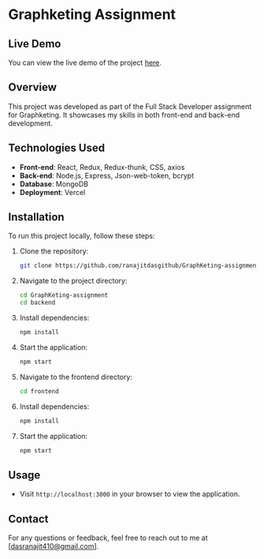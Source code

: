 # Graphketing Assignment

## Live Demo
You can view the live demo of the project [here](https://graph-keting-assignment-32a5e9bx2-ranajitdasgithubs-projects.vercel.app/).

## Overview
This project was developed as part of the Full Stack Developer assignment for Graphketing. It showcases my skills in both front-end and back-end development.



## Technologies Used
- **Front-end**: React, Redux, Redux-thunk, CSS, axios
- **Back-end**: Node.js, Express, Json-web-token, bcrypt
- **Database**: MongoDB 
- **Deployment**: Vercel

## Installation
To run this project locally, follow these steps:

1. Clone the repository:
   ```bash
   git clone https://github.com/ranajitdasgithub/GraphKeting-assignment.git
   ```
2. Navigate to the project directory:
   ```bash
   cd GraphKeting-assignment
   cd backend
   ```
3. Install dependencies:
   ```bash
   npm install
   ```
4. Start the application:
   ```bash
   npm start
   ```
2. Navigate to the frontend directory:
   ```bash
   cd frontend
   ```
3. Install dependencies:
   ```bash
   npm install
   ```
4. Start the application:
   ```bash
   npm start
   ```

## Usage
- Visit `http://localhost:3000` in your browser to view the application.



## Contact
For any questions or feedback, feel free to reach out to me at [dasranajit410@gmail.com].
